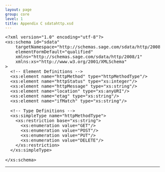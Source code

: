 ```yaml
---
layout: page
group: core
level: 1
title: Appendix C sdatahttp.xsd
---
```


<pre xmlns:jx="http://apache.org/cocoon/templates/jx/1.0" xmlns:ns="http://outerx.org/daisy/1.0">&lt;?xml version="1.0" encoding="utf-8"?&gt;
&lt;xs:schema id="sdata"
&nbsp;&nbsp;&nbsp; targetNamespace="http://schemas.sage.com/sdata/http/2008/1"
&nbsp;&nbsp;&nbsp; elementFormDefault="qualified"
&nbsp;&nbsp;&nbsp; xmlns="http://schemas.sage.com/sdata/http/2008/1"
&nbsp;&nbsp;&nbsp; xmlns:xs="http://www.w3.org/2001/XMLSchema"
&gt;
&nbsp; &lt;!-- Element Definitions --&gt;
&nbsp; &lt;xs:element name="httpMethod" type="httpMethodType"/&gt;
&nbsp; &lt;xs:element name="httpStatus" type="xs:integer"/&gt;
&nbsp; &lt;xs:element name="httpMessage" type="xs:string"/&gt;
&nbsp; &lt;xs:element name="location" type="xs:anyURI"/&gt;
&nbsp; &lt;xs:element name="etag" type="xs:string"/&gt;
&nbsp; &lt;xs:element name="ifMatch" type="xs:string"/&gt;

 &nbsp;&lt;!-- Type Definitions --&gt;
&nbsp; &lt;xs:simpleType name="httpMethodType"&gt;
&nbsp;&nbsp;&nbsp; &lt;xs:restriction base="xs:string"&gt;
&nbsp;&nbsp;&nbsp;&nbsp;&nbsp; &lt;xs:enumeration value="GET"/&gt;
&nbsp;&nbsp;&nbsp;&nbsp;&nbsp; &lt;xs:enumeration value="POST"/&gt;
&nbsp;&nbsp;&nbsp;&nbsp;&nbsp; &lt;xs:enumeration value="PUT"/&gt;
&nbsp;&nbsp;&nbsp;&nbsp;&nbsp; &lt;xs:enumeration value="DELETE"/&gt;
&nbsp;&nbsp;&nbsp; &lt;/xs:restriction&gt;
&nbsp; &lt;/xs:simpleType&gt;

&lt;/xs:schema&gt;</pre>

* * *
